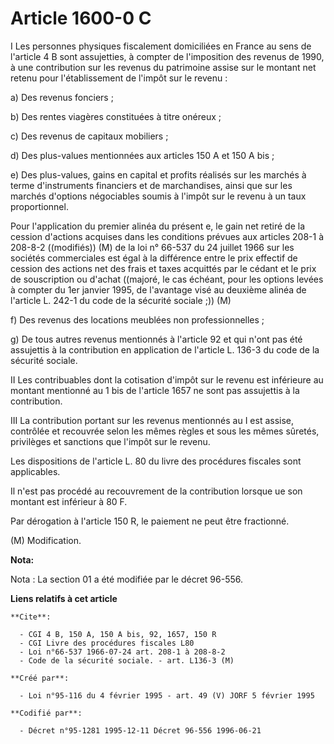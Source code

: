 # Article 1600-0 C

I Les personnes physiques fiscalement domiciliées en France au sens de l'article 4 B sont assujetties, à compter de
l'imposition des revenus de 1990, à une contribution sur les revenus du patrimoine assise sur le montant net retenu pour
l'établissement de l'impôt sur le revenu :

a) Des revenus fonciers ;

b) Des rentes viagères constituées à titre onéreux ;

c) Des revenus de capitaux mobiliers ;

d) Des plus-values mentionnées aux articles 150 A et 150 A bis ;

e) Des plus-values, gains en capital et profits réalisés sur les marchés à terme d'instruments financiers et de marchandises,
ainsi que sur les marchés d'options négociables soumis à l'impôt sur le revenu à un taux proportionnel.

Pour l'application du premier alinéa du présent e, le gain net retiré de la cession d'actions acquises dans les conditions
prévues aux articles 208-1 à 208-8-2 ((modifiés)) (M) de la loi n° 66-537 du 24 juillet 1966 sur les sociétés commerciales
est égal à la différence entre le prix effectif de cession des actions net des frais et taxes acquittés par le cédant et le
prix de souscription ou d'achat ((majoré, le cas échéant, pour les options levées à compter du 1er janvier 1995, de
l'avantage visé au deuxième alinéa de l'article L. 242-1 du code de la sécurité sociale ;)) (M)

f) Des revenus des locations meublées non professionnelles ;

g) De tous autres revenus mentionnés à l'article 92 et qui n'ont pas été assujettis à la contribution en application de
l'article L. 136-3 du code de la sécurité sociale.

II Les contribuables dont la cotisation d'impôt sur le revenu est inférieure au montant mentionné au 1 bis de l'article 1657
ne sont pas assujettis à la contribution.

III La contribution portant sur les revenus mentionnés au I est assise, contrôlée et recouvrée selon les mêmes règles et sous
les mêmes sûretés, privilèges et sanctions que l'impôt sur le revenu.

Les dispositions de l'article L. 80 du livre des procédures fiscales sont applicables.

Il n'est pas procédé au recouvrement de la contribution lorsque ue son montant est inférieur à 80 F.

Par dérogation à l'article 150 R, le paiement ne peut être fractionné.

(M) Modification.

**Nota:**

Nota : La section 01 a été modifiée par le décret 96-556.

**Liens relatifs à cet article**

	**Cite**:

	  - CGI 4 B, 150 A, 150 A bis, 92, 1657, 150 R
	  - CGI Livre des procédures fiscales L80
	  - Loi n°66-537 1966-07-24 art. 208-1 à 208-8-2
	  - Code de la sécurité sociale. - art. L136-3 (M)

	**Créé par**:

	  - Loi n°95-116 du 4 février 1995 - art. 49 (V) JORF 5 février 1995

	**Codifié par**:

	  - Décret n°95-1281 1995-12-11 Décret 96-556 1996-06-21

